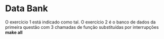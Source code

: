 # Data Bank
O exercício 1 está indicado como tal. O exercício 2 é o banco de dados da primeira questão com 3 chamadas de função substituídas por interrupções
**make all**
